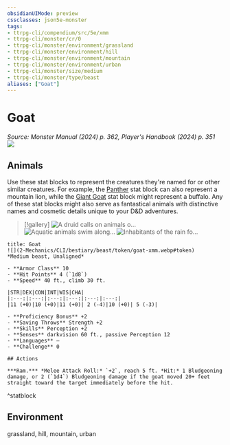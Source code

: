 ```yaml
---
obsidianUIMode: preview
cssclasses: json5e-monster
tags:
- ttrpg-cli/compendium/src/5e/xmm
- ttrpg-cli/monster/cr/0
- ttrpg-cli/monster/environment/grassland
- ttrpg-cli/monster/environment/hill
- ttrpg-cli/monster/environment/mountain
- ttrpg-cli/monster/environment/urban
- ttrpg-cli/monster/size/medium
- ttrpg-cli/monster/type/beast
aliases: ["Goat"]
---
```

# Goat
*Source: Monster Manual (2024) p. 362, Player's Handbook (2024) p. 351*  
![](2-Mechanics/CLI/bestiary/beast/img/goat.webp#right)

## Animals

Use these stat blocks to represent the creatures they're named for or other similar creatures. For example, the [Panther](2-Mechanics/CLI/bestiary/beast/panther-xmm.md) stat block can also represent a mountain lion, while the [Giant Goat](2-Mechanics/CLI/bestiary/beast/giant-goat-xmm.md) stat block might represent a buffalo. Any of these stat blocks might also serve as fantastical animals with distinctive names and cosmetic details unique to your D&D adventures.

> [!gallery]
![A druid calls on animals o...](2-Mechanics/CLI/bestiary/beast/img/animals-hills-and-mountains.webp "A druid calls on animals of the hills and mountains to aid her cause")
![Aquatic animals swim along...](2-Mechanics/CLI/bestiary/beast/img/animals-aquatic.webp "Aquatic animals swim alongside a druid exploring the sea")
![Inhabitants of the rain fo...](2-Mechanics/CLI/bestiary/beast/img/animals-rainforest.webp "Inhabitants of the rain forest answer a druid's summons")

```ad-statblock
title: Goat
![](2-Mechanics/CLI/bestiary/beast/token/goat-xmm.webp#token)
*Medium beast, Unaligned*

- **Armor Class** 10 
- **Hit Points** 4 (`1d8`) 
- **Speed** 40 ft., climb 30 ft.

|STR|DEX|CON|INT|WIS|CHA|
|:---:|:---:|:---:|:---:|:---:|:---:|
|11 (+0)|10 (+0)|11 (+0)| 2 (-4)|10 (+0)| 5 (-3)|

- **Proficiency Bonus** +2
- **Saving Throws** Strength +2
- **Skills** Perception +2
- **Senses** darkvision 60 ft., passive Perception 12
- **Languages** —
- **Challenge** 0

## Actions

***Ram.*** *Melee Attack Roll:* `+2`, reach 5 ft. *Hit:* 1 Bludgeoning damage, or 2 (`1d4`) Bludgeoning damage if the goat moved 20+ feet straight toward the target immediately before the hit.
```
^statblock

## Environment

grassland, hill, mountain, urban